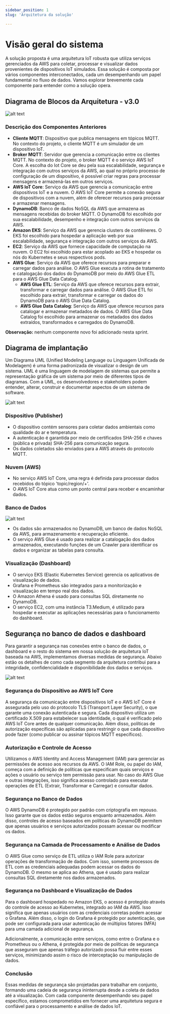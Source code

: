 ```yaml
---
sidebar_position: 1
slug: 'Arquitetura da solução'

---
```


# Visão geral do sistema

A solução proposta é uma arquitetura IoT robusta que utiliza serviços gerenciados da AWS para coletar, processar e visualizar dados provenientes de dispositivos IoT simulados. Essa solução é composta por vários componentes interconectados, cada um desempenhando um papel fundamental no fluxo de dados. Vamos explorar brevemente cada componente para entender como a solução opera.

## Diagrama de Blocos da Arquitetura - v3.0

![alt text](<../../static/img/Diagrama de blocos - Cloud-v2.png>)

### Descrição dos Componentes Anteriores

- **Cliente MQTT**: Dispositivo que publica mensagens em tópicos MQTT. No contexto do projeto, o cliente MQTT é um simulador de um dispositivo IoT.
- **Broker MQTT**: Servidor que gerencia a comunicação entre os clientes MQTT. No contexto do projeto, o broker MQTT é o serviço AWS IoT Core. A escolha do Iot Core se deu pela sua escalabilidade, segurança e integração com outros serviços da AWS, ao qual no próprio processo de configuração de um dispositivo, é possível criar regras para processar mensagens e armazená-las em outros serviços.
- **AWS IoT Core**: Serviço da AWS que gerencia a comunicação entre dispositivos IoT e a nuvem. O AWS IoT Core permite a conexão segura de dispositivos com a nuvem, além de oferecer recursos para processar e armazenar mensagens.
- **DynamoDB**: Banco de dados NoSQL da AWS que armazena as mensagens recebidas do broker MQTT. O DynamoDB foi escolhido por sua escalabilidade, desempenho e integração com outros serviços da AWS.
- **Amazon EKS**: Serviço da AWS que gerencia clusters de contêineres. O EKS foi escolhido para hospedar a aplicação web por sua escalabilidade, segurança e integração com outros serviços da AWS.
- **EC2**: Serviço da AWS que fornece capacidade de computação na nuvem. O EC2 foi escolhido para estar acoplado ao EKS e hospedar os nós do Kubernetes e seus respectivos pods.
- **AWS Glue**: Serviço da AWS que oferece recursos para preparar e carregar dados para análise. O AWS Glue executa a rotina de tratamento e catalogação dos dados do DynamoDB por meio do AWS Glue ETL para o AWS Glue Data Catalog.
  - **AWS Glue ETL**: Serviço da AWS que oferece recursos para extrair, transformar e carregar dados para análise. O AWS Glue ETL foi escolhido para extrair, transformar e carregar os dados do DynamoDB para o AWS Glue Data Catalog.
  - **AWS Glue Data Catalog**: Serviço da AWS que oferece recursos para catalogar e armazenar metadados de dados. O AWS Glue Data Catalog foi escolhido para armazenar os metadados dos dados extraídos, transformados e carregados do DynamoDB.

**Observação:** nenhum componente novo foi adicionado nesta sprint.
  
## Diagrama de implantação

Um Diagrama UML (Unified Modeling Language ou Linguagem Unificada de Modelagem) é uma forma padronizada de visualizar o design de um sistema. UML é uma linguagem de modelagem de sistemas que permite a representação gráfica de um sistema por meio de diferentes tipos de diagramas. Com a UML, os desenvolvedores e stakeholders podem entender, alterar, construir e documentar aspectos de um sistema de software.

![alt text](../../static/img/implantacao.png)

### Dispositivo (Publisher)

- O dispositivo contém sensores para coletar dados ambientais como qualidade do ar e temperatura.
- A autenticação é garantida por meio de certificados SHA-256 e chaves (pública e privada) SHA-256 para comunicação segura.
- Os dados coletados são enviados para a AWS através do protocolo MQTT.
  
### Nuvem (AWS)
- No serviço AWS IoT Core, uma regra é definida para processar dados recebidos do tópico 'topic/region/+'.
- O AWS IoT Core atua como um ponto central para receber e encaminhar dados.
  
### Banco de Dados

![alt text](../../static/img/db.png)

- Os dados são armazenados no DynamoDB, um banco de dados NoSQL da AWS, para armazenamento e recuperação eficiente.
- O serviço AWS Glue é usado para realizar a catalogação dos dados armazenados, executando funções de um Crawler para identificar os dados e organizar as tabelas para consulta.

### Visualização (Dashboard)

- O serviço EKS (Elastic Kubernetes Service) gerencia os aplicativos de visualização de dados.
- Grafana e Prometheus são integrados para a monitorização e visualização em tempo real dos dados.
- O Amazon Athena é usado para consultas SQL diretamente no DynamoDB.
- O serviço EC2, com uma instância T3.Medium, é utilizado para hospedar e executar as aplicações necessárias para o funcionamento do dashboard.

## Segurança no banco de dados e dashboard
Para garantir a segurança nas conexões entre o banco de dados, o dashboard e o resto do sistema em nossa solução de arquitetura IoT baseada na AWS, implementamos diversas medidas de segurança. Abaixo estão os detalhes de como cada segmento da arquitetura contribui para a integridade, confidencialidade e disponibilidade dos dados e serviços.

![alt text](../../static/img/security.png)

### Segurança do Dispositivo ao AWS IoT Core
A segurança da comunicação entre dispositivos IoT e o AWS IoT Core é assegurada pelo uso do protocolo TLS (Transport Layer Security), o que garante uma conexão autenticada e segura. Cada dispositivo utiliza um certificado X.509 para estabelecer sua identidade, o qual é verificado pelo AWS IoT Core antes de qualquer comunicação. Além disso, políticas de autorização específicas são aplicadas para restringir o que cada dispositivo pode fazer (como publicar ou assinar tópicos MQTT específicos).

### Autorização e Controle de Acesso
Utilizamos o AWS Identity and Access Management (IAM) para gerenciar as permissões de acesso aos recursos da AWS. O IAM Role, ou papel do IAM, começa com a definição de políticas que especificam quais serviços e ações o usuário ou serviço tem permissão para usar. No caso do AWS Glue e outras integrações, isso significa acesso controlado para executar operações de ETL (Extrair, Transformar e Carregar) e consultar dados.

### Segurança no Banco de Dados
O AWS DynamoDB é protegido por padrão com criptografia em repouso. Isso garante que os dados estão seguros enquanto armazenados. Além disso, controles de acesso baseados em políticas do DynamoDB permitem que apenas usuários e serviços autorizados possam acessar ou modificar os dados.

### Segurança na Camada de Processamento e Análise de Dados
O AWS Glue como serviço de ETL utiliza o IAM Role para autorizar operações de transformação de dados. Com isso, somente processos de ETL com as credenciais adequadas podem acessar os dados do DynamoDB. O mesmo se aplica ao Athena, que é usado para realizar consultas SQL diretamente nos dados armazenados.

### Segurança no Dashboard e Visualização de Dados
Para o dashboard hospedado no Amazon EKS, o acesso é protegido através do controle de acesso ao Kubernetes, integrado ao IAM da AWS. Isso significa que apenas usuários com as credenciais corretas podem acessar o Grafana. Além disso, o login do Grafana é protegido por autenticação, que pode ser configurada para usar autenticação de múltiplos fatores (MFA) para uma camada adicional de segurança.

Adicionalmente, a comunicação entre serviços, como entre o Grafana e o Prometheus ou o Athena, é protegida por meio de políticas de segurança que asseguram que apenas tráfego autorizado possa fluir entre esses serviços, minimizando assim o risco de interceptação ou manipulação de dados.

### Conclusão
Essas medidas de segurança são projetadas para trabalhar em conjunto, formando uma cadeia de segurança ininterrupta desde a coleta de dados até a visualização. Com cada componente desempenhando seu papel específico, estamos comprometidos em fornecer uma arquitetura segura e confiável para o processamento e análise de dados IoT.






